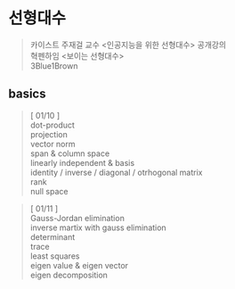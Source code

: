 # 선형대수 
> 카이스트 주재걸 교수 <인공지능을 위한 선형대수> 공개강의    
> 혁펜하임 <보이는 선형대수>     
> 3Blue1Brown <Essence of linear algebra>    


## basics
> [ 01/10 ]     
> dot-product   
> projection     
> vector norm    
> span & column space    
> linearly independent & basis    
> identity / inverse / diagonal / otrhogonal matrix    
> rank    
> null space 

> [ 01/11 ]   
> Gauss-Jordan elimination    
> inverse martix with gauss elimination    
> determinant     
> trace    
> least squares    
> eigen value & eigen vector   
> eigen decomposition    
>     
